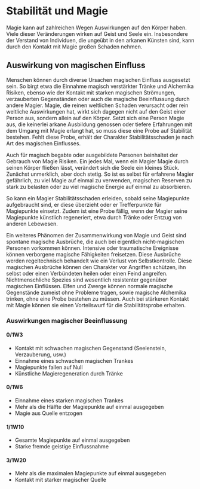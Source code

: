 # Stabilität und Magie

Magie kann auf zahlreichen Wegen Auswirkungen auf den Körper haben. Viele dieser Veränderungen wirken auf Geist und Seele ein. Insbesondere der Verstand von Individuen, die ungeübt in den arkanen Künsten sind, kann durch den Kontakt mit Magie großen Schaden nehmen.

## Auswirkung von magischen Einfluss

Menschen können durch diverse Ursachen magischen Einfluss ausgesetzt sein. So birgt etwa die Einnahme magisch verstärkter Tränke und Alchemika Risiken, ebenso wie der Kontakt mit starken magischen Strömungen, verzauberten Gegenständen oder auch die magische Beeinflussung durch andere Magier. Magie, die reinen weltlichen Schaden verursacht oder rein weltliche Auswirkungen hat, wirkt sich dagegen nicht auf den Geist einer Person aus, sondern allein auf den Körper. Setzt sich eine Person Magie aus, die keinerlei arkane Ausbildung genossen oder tiefere Erfahrungen mit dem Umgang mit Magie erlangt hat, so muss diese eine Probe auf Stabilität bestehen. Fehlt diese Probe, erhält der Charakter Stabilitätsschaden je nach Art des magischen Einflusses.

Auch für magisch begabte oder ausgebildete Personen beinhaltet der Gebrauch von Magie Risiken. Ein jedes Mal, wenn ein Magier Magie durch seinen Körper fließen lässt, verändert sich die Seele ein kleines Stück. Zunächst unmerklich, aber doch stetig. So ist es selbst für erfahrene Magier gefährlich, zu viel Magie auf einmal zu verwenden, magischen Reserven zu stark zu belasten oder zu viel magische Energie auf einmal zu absorbieren.

So kann ein Magier Stabilitätsschaden erleiden, sobald seine Magiepunkte aufgebraucht sind, er diese überzieht oder er Trefferpunkte für Magiepunkte einsetzt. Zudem ist eine Probe fällig, wenn der Magier seine Magiepunkte künstlich regeneriert, etwa durch Tränke oder Entzug von anderen Lebewesen.

Ein weiteres Phänomen der Zusammenwirkung von Magie und Geist sind spontane magische Ausbrüche, die auch bei eigentlich nicht-magischen Personen vorkommen können. Intensive oder traumatische Ereignisse können verborgene magische Fähigkeiten freisetzen. Diese Ausbrüche werden regeltechnisch behandelt wie ein Verlust von Selbstkontrolle. Diese magischen Ausbrüche können den Charakter vor Angriffen schützen, ihn selbst oder einen Verbündeten heilen oder einen Feind angreifen. Nichtmenschliche Spezies sind wesentlich resistenter gegenüber magischen Einflüssen. Elfen und Zwerge können normale magische Gegenstände zumeist ohne Probleme tragen, sowie magische Alchemika trinken, ohne eine Probe bestehen zu müssen. Auch bei stärkeren Kontakt mit Magie können sie einen Vorteilswurf für die Stabilitätsprobe erhalten.

### Auswirkungen magischer Beeinflussung

#### 0/1W3

- Kontakt mit schwachen magischen Gegenstand (Seelenstein, Verzauberung, usw.)
- Einnahme eines schwachen magischen Trankes
- Magiepunkte fallen auf Null
- Künstliche Magieregeneration durch Tränke

#### 0/1W6

- Einnahme eines starken magischen Trankes
- Mehr als die Hälfte der Magiepunkte auf einmal ausgegeben
- Magie aus Quelle entzogen

#### 1/1W10

- Gesamte Magiepunkte auf einmal ausgegeben
- Starke fremde geistige Einflussnahme

#### 3/1W20

- Mehr als die maximalen Magiepunkte auf einmal ausgegeben
- Kontakt mit starker magischer Quelle
